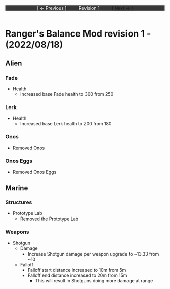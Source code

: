 <div style="width:100%;background-color:#373737;color:#FFFFFF;text-align:center">
<div style="display:inline-block;float:left;padding-left:20%">
[ <- Previous ]
</div>
<div style="display:inline-block;">
Revision 1
</div>
<div style="display:inline-block;float:right;padding-right:20%">
<a href="revision2">
[ Next -> ]
</a>
</div>
</div>

<br />

# Ranger's Balance Mod revision 1 - (2022/08/18)
## Alien

### Fade
* Health
  * Increased base Fade health to 300 from 250

### Lerk
* Health
  * Increased base Lerk health to 200 from 180

### Onos
* Removed Onos

### Onos Eggs
* Removed Onos Eggs

## Marine

### Structures
* Prototype Lab
  * Removed the Prototype Lab

### Weapons
* Shotgun
  * Damage
    * Increase Shotgun damage per weapon upgrade to ~13.33 from ~10
  * Falloff
    * Falloff start distance increased to 10m from 5m
    * Falloff end distance increased to 20m from 15m
      * This will result in Shotguns doing more damage at range

<br/>

